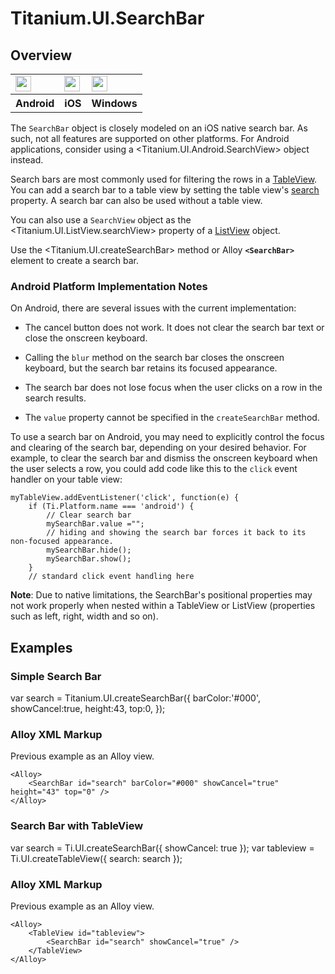 # Titanium.UI.SearchBar

<ProxySummary/>

## Overview

<table id="platformComparison">
  <tr>
    <td><img src="images/searchbar/searchbar_android.png" height="25" /></td>
    <td><img src="images/searchbar/searchbar_ios.png" height="25" /></td>
    <td><img src="images/searchbar/searchbar_windows.png" height="25" /></td>
  </tr>
  <tr><th>Android</th><th>iOS</th><th>Windows</th></tr>
</table>

The `SearchBar` object is closely modeled on an iOS native search bar.
As such, not all features are supported on other platforms. For Android applications, 
consider using a <Titanium.UI.Android.SearchView> object instead.

Search bars are most commonly used for filtering the rows in a [TableView](Titanium.UI.TableView).
You can add a search bar to a table view by setting the table view's [search](Titanium.UI.TableView.search) property.
A search bar can also be used without a table view.

You can also use a `SearchView` object as the <Titanium.UI.ListView.searchView>
property of a [ListView](Titanium.UI.ListView) object.

Use the <Titanium.UI.createSearchBar> method or Alloy **`<SearchBar>`** element to create a search bar.

### Android Platform Implementation Notes

On Android, there are several issues with the current implementation:

* The cancel button does not work. It does not clear the search bar text or 
  close the onscreen keyboard.

* Calling the `blur` method on the search bar closes the onscreen keyboard, 
  but the search bar retains its focused appearance.

* The search bar does not lose focus when the user clicks on a row in the search
  results.

* The `value` property cannot be specified in the `createSearchBar` method.

To use a search bar on Android, you may need to explicitly control the focus and
clearing of the search bar, depending on your desired behavior. For example, to clear
the search bar and dismiss the onscreen keyboard when the user selects a row, you
could add code like this to the `click` event handler on your table view:
    
    myTableView.addEventListener('click', function(e) {
        if (Ti.Platform.name === 'android') {
            // Clear search bar
            mySearchBar.value ="";
            // hiding and showing the search bar forces it back to its non-focused appearance.
            mySearchBar.hide();
            mySearchBar.show();
        }
        // standard click event handling here
        
**Note**: Due to native limitations, the SearchBar's positional properties may not work properly 
when nested within a TableView or ListView (properties such as left, right, width and so on).

## Examples

### Simple Search Bar

var search = Titanium.UI.createSearchBar({
	barColor:'#000', 
	showCancel:true,
	height:43,
	top:0,
});

### Alloy XML Markup

Previous example as an Alloy view.

    <Alloy>
        <SearchBar id="search" barColor="#000" showCancel="true" height="43" top="0" />
    </Alloy>

### Search Bar with TableView

var search = Ti.UI.createSearchBar({
    showCancel: true
});
var tableview = Ti.UI.createTableView({
    search: search
});

### Alloy XML Markup

Previous example as an Alloy view.

    <Alloy>
        <TableView id="tableview">
            <SearchBar id="search" showCancel="true" />
        </TableView>
    </Alloy>

<ApiDocs/>
